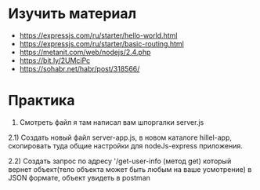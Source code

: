 # Изучить материал

- https://expressjs.com/ru/starter/hello-world.html
- https://expressjs.com/ru/starter/basic-routing.html
- https://metanit.com/web/nodejs/2.4.php
- https://bit.ly/2UMciPc
- https://sohabr.net/habr/post/318566/

# Практика

1. Смотреть файл я там написал вам шпоргалки server.js

2.1) Создать новый файл server-app.js, в новом каталоге hillel-app, скопировать туда общие настройки для nodeJs-express приложения.<br>

2.2) Создать запрос по адресу '/get-user-info (метод get) который вернет объект(тело объекта может быть любым на ваше усмотрение) в JSON формате, объект увидеть в postman
